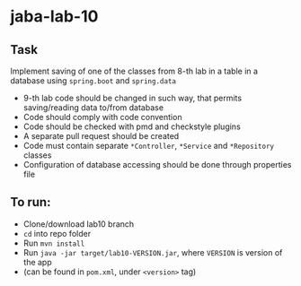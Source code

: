 # jaba-lab-10

## Task 
Implement saving of one of the classes from 8-th lab in a table in a database using `spring.boot` and `spring.data`

  + 9-th lab code should be changed in such way, that permits saving/reading data to/from database
  + Code should comply with code convention
  + Code should be checked with pmd and checkstyle plugins
  + A separate pull request should be created
  + Code must contain separate `*Controller`, `*Service` and `*Repository` classes
  + Configuration of database accessing should be done through properties file

## To run:
  + Clone/download lab10 branch
  + `cd` into repo folder
  + Run `mvn install`
  + Run `java -jar target/lab10-VERSION.jar`, where `VERSION` is version of the app
  + (can be found in `pom.xml`, under `<version>` tag)
